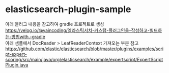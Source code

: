 # elasticsearch-plugin-sample

아래 블러그 내용을 참고하여 gradle 프로젝트로 생성<br>
https://velog.io/@yaincoding/엘라스틱서치-커스텀-플러그인을-작성하고-빌드하는-방법with.-gradle
<br>
아래 샘플에서 DocReader > LeafReaderContext 가져오는 부분 참고<br>
https://github.com/elastic/elasticsearch/blob/master/plugins/examples/script-expert-scoring/src/main/java/org/elasticsearch/example/expertscript/ExpertScriptPlugin.java